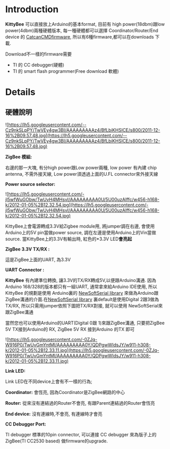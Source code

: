 # Introduction #

**KittyBee** 可以直接放上Arduino的基本format, 目前有 high power(18dbm)跟low power(4dbm)兩種硬體版本, 每一種硬體都可以選擇 Coordinator/Router/End device 的 [CatcanCMDfirmware](CatcanCMDfirmware.md), 所以有6種firmware,都可以在downloads 下載.

Download不一樣的firmware需要
  * TI 的 CC debugger(硬體)
  * TI 的 smart flash programmer(Free download 軟體)


# Details #

## 硬體說明 ##

![https://lh5.googleusercontent.com/--Cz9nkSLpPY/TwVEy4gw3BI/AAAAAAAAAz4/BfLbiKHSICE/s800/2011-12-16%2B09.57.48.jpg](https://lh5.googleusercontent.com/--Cz9nkSLpPY/TwVEy4gw3BI/AAAAAAAAAz4/BfLbiKHSICE/s800/2011-12-16%2B09.57.48.jpg)

**ZigBee 模組:**

右邊的那一大塊, 有分high power跟Low power兩種, low power 有內建 chip antenna, 不需外接天線, Low power須透過上面的U.FL connector來外接天線

**Power source selector:**

![https://lh5.googleusercontent.com/-jl5wfWuGObw/TwUvH4MHsvI/AAAAAAAAA0U/5U00uzAIffc/w456-h168-k/2012-01-05%2B12.32.54.jpg](https://lh5.googleusercontent.com/-jl5wfWuGObw/TwUvH4MHsvI/AAAAAAAAA0U/5U00uzAIffc/w456-h168-k/2012-01-05%2B12.32.54.jpg)

KittyBee上會電源轉成3.3V給Zigbee module用, 將jumper調在右邊, 會使用Arduino上的5V pin當做power source, 調在左邊是使用Arduino上的Vin當做source.
當KittyBee上的3.3V有輸出時, 紅色的\*3.3V LED**會亮起**

**ZigBee 3.3V TX/RX :**

這是ZigBee上面的UART, 為3.3V

**UART Connector :**

**KittyBee** 有內建準位轉換, 讓3.3V的TX/RX轉成5V,以便跟Arduino溝通. 因為 Arduino 168/328的版本都只有一組UART, 通常拿來給Arduino IDE使用, 所以 KittyBee 的規劃是使用 Arduino裏的 [NewSoftSerial library](http://arduiniana.org/libraries/newsoftserial/) 來做為Arduino跟ZigBee溝通的介面.在[NewSoftSerial library](http://arduiniana.org/libraries/newsoftserial/) 裏default是使用Digital 2跟3做為TX/RX, 所以只需用jumper依照下圖把TX/RX對接, 就可以使用 NewSoftSerial來跟ZigBee溝通

當然您也可以使用Arduino的UART(Digital 0跟 1)來跟ZigBee溝通, 只要把ZigBee 5V TX接到Arduino的 RX, ZigBee 5V RX 接到Arduino 的TX 即可

![https://lh5.googleusercontent.com/-0ZJq-W916P0/TwUvGmYntMI/AAAAAAAAA0Y/QDPgwWIdsJY/w911-h308-k/2012-01-05%2B12.33.11.jpg](https://lh5.googleusercontent.com/-0ZJq-W916P0/TwUvGmYntMI/AAAAAAAAA0Y/QDPgwWIdsJY/w911-h308-k/2012-01-05%2B12.33.11.jpg)

**Link LED:**

Link LED在不同device上會有不一樣的行為;

**Coordinator:**
會恆亮, 因為Coordinator是ZigBee網路的中心

**Router:**
從來沒有連結過的Router不會亮, 有跟Parent連結過的Router會恆亮


**End device:**
沒有連線時,不會亮, 有連線時才會亮

**CC Debugger Port:**

TI debugger 標準的10pin connector, 可以連接 CC debugger 來為版子上的ZigBee(TI CC2530 based) 做firmware的upgrade.